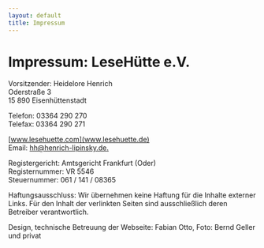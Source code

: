```yaml
---
layout: default
title: Impressum
---
```


# Impressum: LeseHütte e.V.

Vorsitzender: Heidelore Henrich  
Oderstraße 3  
15 890 Eisenhüttenstadt  

Telefon: 03364 290 270  
Telefax: 03364 290 271  

[www.lesehuette.com](www.lesehuette.de)  
Email: [hh@henrich-lipinsky.de.](mailto:hh@henrich-lispinsky.de)

Registergericht: Amtsgericht Frankfurt (Oder)  
Registernummer: VR 5546  
Steuernummer: 061 / 141 / 08365  

Haftungsausschluss: Wir übernehmen keine Haftung für die Inhalte externer Links. Für den Inhalt der verlinkten Seiten sind ausschließlich deren Betreiber verantwortlich.


Design, technische Betreuung der Webseite: Fabian Otto, Foto: Bernd Geller und privat
